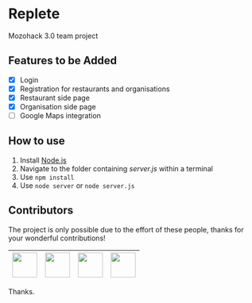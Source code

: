 # Replete
Mozohack 3.0 team project

## Features to be Added

- [x] Login
- [x] Registration for restaurants and organisations
- [x] Restaurant side page
- [x] Organisation side page
- [ ] Google Maps integration

## How to use
1. Install [Node.js](https://nodejs.org/en/download/)
2. Navigate to the folder containing *server.js* within a terminal
3. Use `npm install`
4. Use `node server` or `node server.js`

## Contributors
The project is only possible due to the effort of these people, thanks for your wonderful contributions!

| [<img src="https://github.com/johanjoseph02.png?size=50" width="50"/>](https://github.com/johanjoseph02)| [<img src="https://github.com/SHAY2407.png?size=50" width="50"/>](https://github.com/SHAY2407) | [<img src="https://github.com/Balajithegr8.png?size=50" width="50"/>](https://github.com/Balajithegr8) | [<img src="https://github.com/Dhruvch1244.png?size=50" width="50"/>](https://github.com/Dhruvch1244) |
| -------- | -------- | -------- | -------- |

Thanks.
